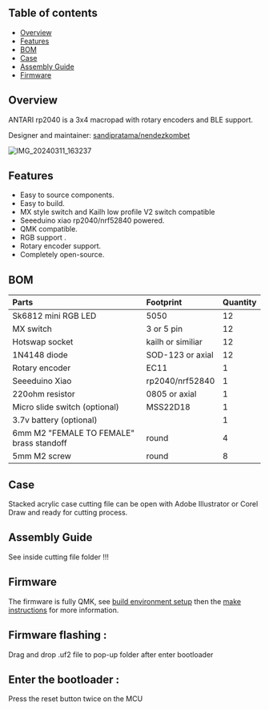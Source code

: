 ## Table of contents

- [Overview](#overview)
- [Features](#features)
- [BOM](#bom)
- [Case](#case)
- [Assembly Guide](#assembly-guide)
- [Firmware](#firmware)


## Overview


ANTARI rp2040 is a 3x4 macropad with rotary encoders and BLE support. 

Designer and maintainer: [sandipratama/nendezkombet](https://github.com/nendezkombet) 

![IMG_20240311_163237](https://github.com/nendezkombet/Antari2040/assets/82454371/8820e1d6-5482-40e7-9e75-e3970bcff19c)



## Features

- Easy to source components.
- Easy to build.
- MX style switch and Kailh low profile V2 switch compatible
- Seeeduino xiao rp2040/nrf52840 powered.
- QMK compatible.
- RGB support .
- Rotary encoder support.
- Completely open-source.



## BOM

|Parts|Footprint|Quantity|
|:---|:---|:---|
|Sk6812 mini RGB LED |5050|12|
|MX switch |3 or 5 pin|12|
|Hotswap socket |kailh or similiar |12|
|1N4148 diode |SOD-123 or axial|12|
|Rotary encoder|EC11|1|
|Seeeduino Xiao |rp2040/nrf52840|1|
|220ohm resistor|0805 or axial|1|
|Micro slide switch (optional)|MSS22D18 |1|
|3.7v battery (optional) ||1|
|6mm M2 "FEMALE TO FEMALE" brass standoff|round |4|
|5mm M2 screw |round |8|



## Case


Stacked acrylic case cutting file can be open with Adobe Illustrator or Corel Draw and ready for cutting process.


## Assembly Guide

See inside cutting file folder !!!


## Firmware


The firmware is fully QMK, see [build environment setup](https://docs.qmk.fm/#/getting_started_build_tools) then the [make instructions](https://docs.qmk.fm/#/getting_started_make_guide) for more information. 


## Firmware flashing :

Drag and drop .uf2 file to pop-up folder after enter bootloader

## Enter the bootloader :

Press the reset button twice on the MCU  


